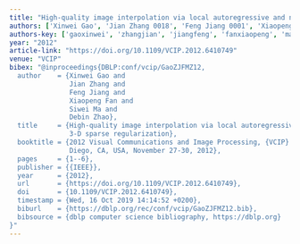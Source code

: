 ```yaml
---
title: "High-quality image interpolation via local autoregressive and nonlocal 3-D sparse regularization"
authors: ['Xinwei Gao', 'Jian Zhang 0018', 'Feng Jiang 0001', 'Xiaopeng Fan', 'Siwei Ma', 'Debin Zhao']
authors-key: ['gaoxinwei', 'zhangjian', 'jiangfeng', 'fanxiaopeng', 'masiwei', 'zhaodebin']
year: "2012"
article-link: "https://doi.org/10.1109/VCIP.2012.6410749"
venue: "VCIP"
bibex: "@inproceedings{DBLP:conf/vcip/GaoZJFMZ12,
  author    = {Xinwei Gao and
               Jian Zhang and
               Feng Jiang and
               Xiaopeng Fan and
               Siwei Ma and
               Debin Zhao},
  title     = {High-quality image interpolation via local autoregressive and nonlocal
               3-D sparse regularization},
  booktitle = {2012 Visual Communications and Image Processing, {VCIP} 2012, San
               Diego, CA, USA, November 27-30, 2012},
  pages     = {1--6},
  publisher = {{IEEE}},
  year      = {2012},
  url       = {https://doi.org/10.1109/VCIP.2012.6410749},
  doi       = {10.1109/VCIP.2012.6410749},
  timestamp = {Wed, 16 Oct 2019 14:14:52 +0200},
  biburl    = {https://dblp.org/rec/conf/vcip/GaoZJFMZ12.bib},
  bibsource = {dblp computer science bibliography, https://dblp.org}
}"
---
```

